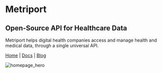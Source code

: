 # Metriport

## Open-Source API for Healthcare Data

Metriport helps digital health companies access and manage health and medical data, through a single universal API.

[Home](https://metriport.com?utm_source=readme&utm_id=github) | [Docs](https://https://docs.metriport.com?utm_source=readme&utm_id=github) | [Blog](https://www.metriport.com/blog?utm_source=readme&utm_id=github)

![homepage_hero](https://user-images.githubusercontent.com/2132564/233508031-0b21d024-19ad-4ca2-bd44-e4e7aaca5fea.png)